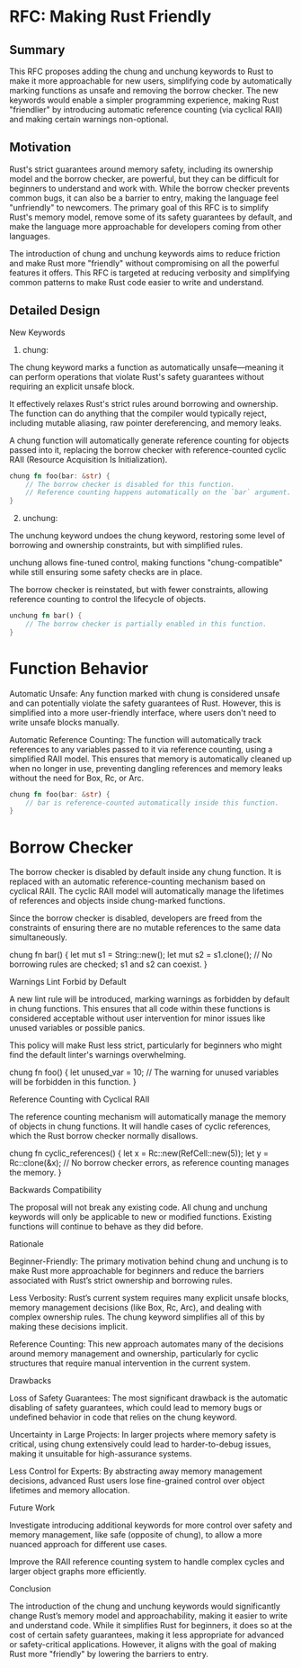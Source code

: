 # RFC: Making Rust Friendly

## Summary

This RFC proposes adding the chung and unchung keywords to Rust to make it more approachable for new users, simplifying code by automatically marking functions as unsafe and removing the borrow checker. The new keywords would enable a simpler programming experience, making Rust "friendlier" by introducing automatic reference counting (via cyclical RAII) and making certain warnings non-optional.

## Motivation

Rust's strict guarantees around memory safety, including its ownership model and the borrow checker, are powerful, but they can be difficult for beginners to understand and work with. While the borrow checker prevents common bugs, it can also be a barrier to entry, making the language feel "unfriendly" to newcomers. The primary goal of this RFC is to simplify Rust's memory model, remove some of its safety guarantees by default, and make the language more approachable for developers coming from other languages.

The introduction of chung and unchung keywords aims to reduce friction and make Rust more "friendly" without compromising on all the powerful features it offers. This RFC is targeted at reducing verbosity and simplifying common patterns to make Rust code easier to write and understand.

## Detailed Design

New Keywords

1. chung:

The chung keyword marks a function as automatically unsafe—meaning it can perform operations that violate Rust's safety guarantees without requiring an explicit unsafe block.

It effectively relaxes Rust's strict rules around borrowing and ownership. The function can do anything that the compiler would typically reject, including mutable aliasing, raw pointer dereferencing, and memory leaks.

A chung function will automatically generate reference counting for objects passed into it, replacing the borrow checker with reference-counted cyclic RAII (Resource Acquisition Is Initialization).

```rust
chung fn foo(bar: &str) {
    // The borrow checker is disabled for this function.
    // Reference counting happens automatically on the `bar` argument.
}
```

2. unchung:

The unchung keyword undoes the chung keyword, restoring some level of borrowing and ownership constraints, but with simplified rules.

unchung allows fine-tuned control, making functions "chung-compatible" while still ensuring some safety checks are in place.

The borrow checker is reinstated, but with fewer constraints, allowing reference counting to control the lifecycle of objects.

```rust
unchung fn bar() {
    // The borrow checker is partially enabled in this function.
}
```


# Function Behavior

Automatic Unsafe: Any function marked with chung is considered unsafe and can potentially violate the safety guarantees of Rust. However, this is simplified into a more user-friendly interface, where users don't need to write unsafe blocks manually.

Automatic Reference Counting: The function will automatically track references to any variables passed to it via reference counting, using a simplified RAII model. This ensures that memory is automatically cleaned up when no longer in use, preventing dangling references and memory leaks without the need for Box, Rc, or Arc.

```rust
chung fn foo(bar: &str) {
    // bar is reference-counted automatically inside this function.
}
```

# Borrow Checker

The borrow checker is disabled by default inside any chung function. It is replaced with an automatic reference-counting mechanism based on cyclical RAII. The cyclic RAII model will automatically manage the lifetimes of references and objects inside chung-marked functions.

Since the borrow checker is disabled, developers are freed from the constraints of ensuring there are no mutable references to the same data simultaneously.

chung fn bar() {
    let mut s1 = String::new();
    let mut s2 = s1.clone();
    // No borrowing rules are checked; s1 and s2 can coexist.
}


Warnings Lint Forbid by Default

A new lint rule will be introduced, marking warnings as forbidden by default in chung functions. This ensures that all code within these functions is considered acceptable without user intervention for minor issues like unused variables or possible panics.

This policy will make Rust less strict, particularly for beginners who might find the default linter's warnings overwhelming.


chung fn foo() {
    let unused_var = 10;
    // The warning for unused variables will be forbidden in this function.
}


Reference Counting with Cyclical RAII

The reference counting mechanism will automatically manage the memory of objects in chung functions. It will handle cases of cyclic references, which the Rust borrow checker normally disallows.

chung fn cyclic_references() {
    let x = Rc::new(RefCell::new(5));
    let y = Rc::clone(&x);
    // No borrow checker errors, as reference counting manages the memory.
}


Backwards Compatibility

The proposal will not break any existing code. All chung and unchung keywords will only be applicable to new or modified functions. Existing functions will continue to behave as they did before.


Rationale

Beginner-Friendly: The primary motivation behind chung and unchung is to make Rust more approachable for beginners and reduce the barriers associated with Rust’s strict ownership and borrowing rules.

Less Verbosity: Rust’s current system requires many explicit unsafe blocks, memory management decisions (like Box, Rc, Arc), and dealing with complex ownership rules. The chung keyword simplifies all of this by making these decisions implicit.

Reference Counting: This new approach automates many of the decisions around memory management and ownership, particularly for cyclic structures that require manual intervention in the current system.


Drawbacks

Loss of Safety Guarantees: The most significant drawback is the automatic disabling of safety guarantees, which could lead to memory bugs or undefined behavior in code that relies on the chung keyword.

Uncertainty in Large Projects: In larger projects where memory safety is critical, using chung extensively could lead to harder-to-debug issues, making it unsuitable for high-assurance systems.

Less Control for Experts: By abstracting away memory management decisions, advanced Rust users lose fine-grained control over object lifetimes and memory allocation.


Future Work

Investigate introducing additional keywords for more control over safety and memory management, like safe (opposite of chung), to allow a more nuanced approach for different use cases.

Improve the RAII reference counting system to handle complex cycles and larger object graphs more efficiently.


Conclusion

The introduction of the chung and unchung keywords would significantly change Rust’s memory model and approachability, making it easier to write and understand code. While it simplifies Rust for beginners, it does so at the cost of certain safety guarantees, making it less appropriate for advanced or safety-critical applications. However, it aligns with the goal of making Rust more "friendly" by lowering the barriers to entry.

